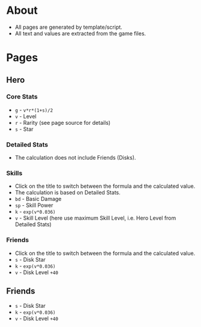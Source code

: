 # About
- All pages are generated by template/script.
- All text and values are extracted from the game files.

# Pages
## Hero
### Core Stats
- `g` - `v*r*(1+s)/2`
- `v` - Level
- `r` - Rarity (see page source for details)
- `s` - Star
### Detailed Stats
- The calculation does not include Friends (Disks).
### Skills
- Click on the title to switch between the formula and the calculated value.
- The calculation is based on Detailed Stats.
- `bd` - Basic Damage
- `sp` - Skill Power
- `k` - `exp(v*0.036)`
- `v` - Skill Level (here use maximum Skill Level, i.e. Hero Level from Detailed Stats)
### Friends
- Click on the title to switch between the formula and the calculated value.
- `s` - Disk Star
- `k` - `exp(v*0.036)`
- `v` - Disk Level `+40`
## Friends
- `s` - Disk Star
- `k` - `exp(v*0.036)`
- `v` - Disk Level `+40`
